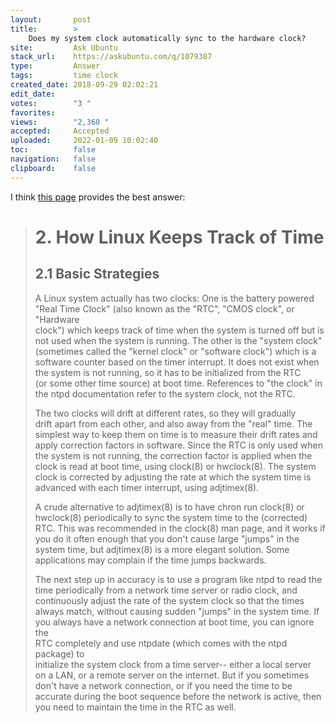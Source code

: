 ```yaml
---
layout:       post
title:        >
    Does my system clock automatically sync to the hardware clock?
site:         Ask Ubuntu
stack_url:    https://askubuntu.com/q/1079387
type:         Answer
tags:         time clock
created_date: 2018-09-29 02:02:21
edit_date:    
votes:        "3 "
favorites:    
views:        "2,360 "
accepted:     Accepted
uploaded:     2022-01-09 10:02:40
toc:          false
navigation:   false
clipboard:    false
---
```


I think [this page][1] provides the best answer:

> # 2. How Linux Keeps Track of Time  
>   
> ## 2.1 Basic Strategies  
>   
> A Linux system actually has two clocks: One is the battery powered  
> "Real Time Clock" (also known as the "RTC", "CMOS clock", or "Hardware  
> clock") which keeps track of time when the system is turned off but is  
> not used when the system is running. The other is the "system clock"  
> (sometimes called the "kernel clock" or "software clock") which is a  
> software counter based on the timer interrupt. It does not exist when  
> the system is not running, so it has to be initialized from the RTC  
> (or some other time source) at boot time. References to "the clock" in  
> the ntpd documentation refer to the system clock, not the RTC.  
>   
> The two clocks will drift at different rates, so they will gradually  
> drift apart from each other, and also away from the "real" time. The  
> simplest way to keep them on time is to measure their drift rates and  
> apply correction factors in software. Since the RTC is only used when  
> the system is not running, the correction factor is applied when the  
> clock is read at boot time, using clock(8) or hwclock(8). The system  
> clock is corrected by adjusting the rate at which the system time is  
> advanced with each timer interrupt, using adjtimex(8).  
>   
> A crude alternative to adjtimex(8) is to have chron run clock(8) or  
> hwclock(8) periodically to sync the system time to the (corrected)  
> RTC. This was recommended in the clock(8) man page, and it works if  
> you do it often enough that you don't cause large "jumps" in the  
> system time, but adjtimex(8) is a more elegant solution. Some  
> applications may complain if the time jumps backwards.  
>   
> The next step up in accuracy is to use a program like ntpd to read the  
> time periodically from a network time server or radio clock, and  
> continuously adjust the rate of the system clock so that the times  
> always match, without causing sudden "jumps" in the system time. If  
> you always have a network connection at boot time, you can ignore the  
> RTC completely and use ntpdate (which comes with the ntpd package) to  
> initialize the system clock from a time server-- either a local server  
> on a LAN, or a remote server on the internet. But if you sometimes  
> don't have a network connection, or if you need the time to be  
> accurate during the boot sequence before the network is active, then  
> you need to maintain the time in the RTC as well.  

  [1]: https://www.tldp.org/HOWTO/Clock-2.html
